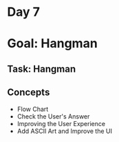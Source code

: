 # Day 7 
# Goal: Hangman
## Task: Hangman
## Concepts
- Flow Chart
- Check the User's Answer
- Improving the User Experience
- Add ASCII Art and Improve the UI
